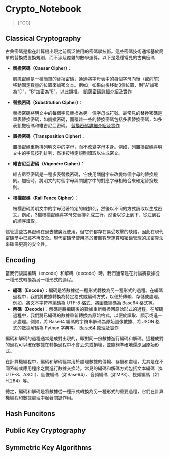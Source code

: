 # Crypto_Notebook
>[TOC]

## Classical Cryptography
古典密碼是指在計算機出現之前廣泛使用的密碼學技術。這些密碼技術通常基於簡單的替換或置換規則，而不涉及覆雜的數學運算。以下是幾種常見的古典密碼

- **凱撒密碼（Caesar Cipher）**：
    
    凱撒密碼是一種簡單的替換密碼，通過將字母表中的每個字母向後（或向前）移動固定數量的位置來加密文本。例如，如果向後移動3個位置，則"A"加密為"D"，"B"加密為"E"，以此類推。
    [凱薩密碼詳細介紹及實作](Classical\Caeser.ipynb)
    
- **替換密碼（Substitution Cipher）**：

    替換密碼將明文中的每個字母替換為另一個字母或符號。最常見的替換密碼是單表替換密碼，如凱撒密碼，而覆雜一些的替換密碼包括多表替換密碼，如多表凱撒密碼和維吉尼亞密碼。
    [替換密碼詳細介紹及實作](Classical\Substitution.ipynb)

- **置換密碼（Transposition Cipher）**：
  
    置換密碼重新排列明文中的字母，而不改變字母本身。例如，列置換密碼將明文中的字母按列排列，然後按特定規則讀取以生成密文。


- **維吉尼亞密碼（Vigenère Cipher）**：
  
    維吉尼亞密碼是一種多表替換密碼，它使用關鍵字來改變每個字母的替換規則。加密時，將明文的每個字母與關鍵字中的對應字母相結合來確定替換規則。


- **柵欄密碼（Rail Fence Cipher）**：
  
    柵欄密碼將明文中的字母沿著特定的線排列，然後以不同的方式讀取以生成密文。例如，3欄柵欄密碼將字母交替排列成三行，然後以從上到下、從左到右的順序讀取。

儘管這些古典密碼在過去被廣泛使用，但它們都存在易受攻擊的缺陷，因此在現代密碼學中已經不再安全。現代密碼學使用基於覆雜數學運算和密鑰管理的加密算法來確保更高的安全性。

## Encoding
當我們談論編碼（encode）和解碼（decode）時，我們通常是在討論將數據從一種形式轉換為另一種形式的過程。

- **編碼（Encode）**：編碼是將數據從一種形式轉換為另一種形式的過程。在編碼過程中，我們將數據轉換為特定格式或編碼方式，以便於傳輸、存儲或處理。例如，將文本字符串編碼為 UTF-8 格式、將圖像編碼為 Base64 格式等。     
- **解碼（Decode）**：解碼是將編碼後的數據重新轉換回原始形式的過程。在解碼過程中，我們將已編碼的數據重新轉換為原始格式，以便於讀取、顯示或進一步處理。例如，將 Base64 編碼的字符串解碼為原始圖像數據、將 JSON 格式的數據解碼為 Python 字典等。
    [Base64 原理及實作](Encoding\Base64.ipynb)


編碼和解碼的過程通常是成對出現的，即對同一份數據進行編碼和解碼。這種成對的過程可以確保數據在轉換過程中不會丟失或損壞，並能夠準確地還原回原始形式。

在計算機編程中，編碼和解碼經常用於處理數據的傳輸、存儲和處理，尤其是在不同系統或應用程序之間進行數據交換時。常見的編碼和解碼方式包括文本編碼（如UTF-8、ASCII）、圖像編碼（如Base64）、音頻編碼（如MP3）、視頻編碼（如H.264）等。

總之，編碼和解碼是將數據從一種形式轉換為另一種形式的重要過程，它們在計算機編程和數據處理中起著關鍵作用。

## Hash Funcitons

## Public Key Cryptography
## Symmetric Key Algorithms